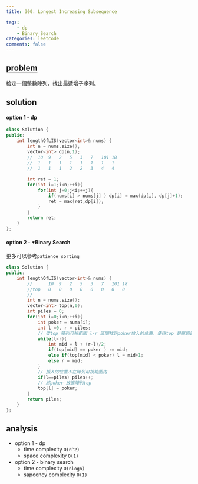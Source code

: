 ```yaml
---
title: 300. Longest Increasing Subsequence

tags:  
    - dp
    - Binary Search
categories: leetcode
comments: false
---
```


## [problem](https://leetcode.com/problems/longest-increasing-subsequence/)

給定一個整數陣列，找出最遞增子序列。


## solution
#### option 1 - dp
```c++
class Solution {
public:
    int lengthOfLIS(vector<int>& nums) {
        int n = nums.size();
        vector<int> dp(n,1);
        //  10  9   2   5   3   7   101 18
        //  1   1   1   1   1   1   1   1
        //  1   1   1   2   2   3   4   4
        
        int ret = 1;
        for(int i=1;i<n;++i){
            for(int j=0;j<i;++j){
                if(nums[i] > nums[j] ) dp[i] = max(dp[i], dp[j]+1);
                ret = max(ret,dp[i]);
            }
        }
        return ret;
    }
};
```

#### option 2 - *Binary Search 
更多可以參考`patience sorting`


```c++
class Solution {
public:
    int lengthOfLIS(vector<int>& nums) {
        //      10  9   2   5   3   7   101 18
        //top   0   0   0   0   0   0   0   0  
        //
        int n = nums.size();
        vector<int> top(n,0);
        int piles = 0;
        for(int i=0;i<n;++i){
            int poker = nums[i];
            int l =0, r = piles;
            // 從top 陣列可視範圍 l-r 區間找到poker放入的位置，使得top 是單調遞增陣列
            while(l<r){
                int mid = l + (r-l)/2;
                if(top[mid] == poker ) r= mid;
                else if(top[mid] < poker) l = mid+1;
                else r = mid;
            }
            // 插入的位置不在陣列可視範圍內
            if(l==piles) piles++;
            // 將poker 放進陣列top
            top[l] = poker;
        }
        return piles;
    }
};
```
## analysis
- option 1 - dp
    - time complexity `O(n^2)`
    - space complexity `O(1)`
- option 2 - binary search 
    - time complexity `O(nlogn)`
    - sapcency complexity `O(1)`
